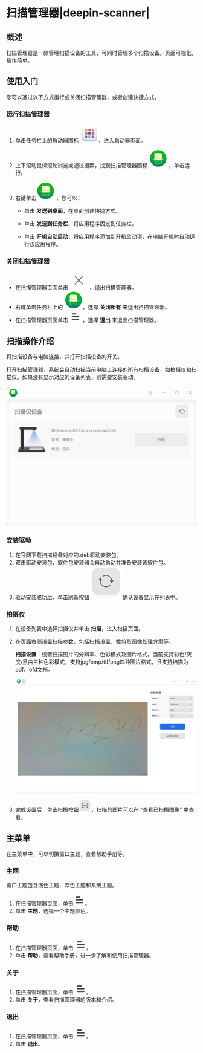 # 扫描管理器|deepin-scanner|

## 概述

扫描管理器是一款管理扫描设备的工具，可同时管理多个扫描设备。页面可视化，操作简单。

## 使用入门

您可以通过以下方式运行或关闭扫描管理器，或者创建快捷方式。

### 运行扫描管理器

1. 单击任务栏上的启动器图标 ![deepin_launcher](../common/deepin-launcher.svg)，进入启动器页面。
2. 上下滚动鼠标滚轮浏览或通过搜索，找到扫描管理器图标 ![scan_manager](../common/scan_manager.svg) ，单击运行。
3. 右键单击![scan_manager](../common/scan_manager.svg) ，您可以：
   
    - 单击 **发送到桌面**，在桌面创建快捷方式。
      
    - 单击 **发送到任务栏**，将应用程序固定到任务栏。
      
    - 单击 **开机自动启动**，将应用程序添加到开机启动项，在电脑开机时自动运行该应用程序。
      

### 关闭扫描管理器

- 在扫描管理器页面单击 ![close](../common/close.svg) ，退出扫描管理器。
- 右键单击任务栏上的 ![scan_manager](../common/scan_manager.svg)，选择 **关闭所有** 来退出扫描管理器。
- 在扫描管理器页面单击 <img src="../common/icon_menu.svg" > ，选择 **退出** 来退出扫描管理器。

## 扫描操作介绍

将扫描设备与电脑连接，并打开扫描设备的开关。

打开扫描管理器，系统会自动扫描当前电脑上连接的所有扫描设备，如拍摄仪和扫描仪。如果没有显示对应的设备列表，则需要安装驱动。

![homepage](../common/homepage.png)

### 安装驱动

1. 在官网下载扫描设备对应的.deb驱动安装包。
2. 双击驱动安装包，软件包安装器会自动启动并准备安装该软件包。
3. 驱动安装成功后，单击刷新按钮![refresh_button](../common/refresh_button.svg)确认设备显示在列表中。

### 拍摄仪

1. 在设备列表中选择拍摄仪并单击 **扫描**，进入扫描页面。
   
2. 在页面右侧设置扫描参数，包括扫描设置、裁剪及图像处理方案等。
   
    **扫描设置**：设置扫描图片的分辨率、色彩模式及图片格式。当前支持彩色/灰度/黑白三种色彩模式，支持jpg/bmp/tif/png四种图片格式，且支持扫描为pdf、ofd文档。
    
    
    
    ![camera_settings](../common/camera_settings.png)
    
4. 完成设置后，单击扫描按钮![scan_botton](../common/scan_botton.png)，扫描的图片可以在 “查看已扫描图像” 中查看。
   

## 主菜单

在主菜单中，可以切换窗口主题，查看帮助手册等。

### 主题

窗口主题包含浅色主题、深色主题和系统主题。

1. 在扫描管理器页面，单击![icon_menu](../common/icon_menu.svg)。
2. 单击 **主题**，选择一个主题颜色。

### 帮助

1. 在扫描管理器页面，单击 ![icon_menu](../common/icon_menu.svg)。
2. 单击 **帮助**，查看帮助手册，进一步了解和使用扫描管理器。

### 关于

1. 在扫描管理器页面，单击 ![icon_menu](../common/icon_menu.svg)。
2. 单击 **关于**，查看扫描管理器的版本和介绍。

### 退出

1. 在扫描管理器页面，单击 ![icon_menu](../common/icon_menu.svg)。
2. 单击 **退出**。